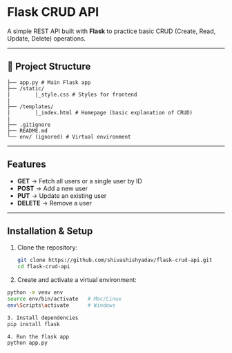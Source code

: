 # Flask CRUD API

A simple REST API built with **Flask** to practice basic CRUD (Create, Read, Update, Delete) operations.

---

## 📂 Project Structure
```.
├── app.py # Main Flask app
├── /static/
|        |_style.css # Styles for frontend
|
├── /templates/
|        |_index.html # Homepage (basic explanation of CRUD)
|
├── .gitignore
├── README.md
└── env/ (ignored) # Virtual environment
```


---

## Features
- **GET** → Fetch all users or a single user by ID  
- **POST** → Add a new user  
- **PUT** → Update an existing user  
- **DELETE** → Remove a user  

---

## Installation & Setup

1. Clone the repository:
   ```bash
   git clone https://github.com/shivashishyadav/flask-crud-api.git
   cd flask-crud-api

2. Create and activate a virtual environment:

```bash
python -m venv env
source env/bin/activate   # Mac/Linux
env\Scripts\activate      # Windows

3. Install dependencies
pip install flask

4. Run the flask app
python app.py